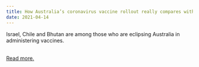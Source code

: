 ```yaml
---
title: How Australia’s coronavirus vaccine rollout really compares with other countries
date: 2021-04-14
---
```

<p>Israel, Chile and Bhutan are among those who are eclipsing Australia in administering vaccines.</p><br>
<a href='https://www.theguardian.com/news/datablog/2021/apr/14/how-australias-coronavirus-vaccine-rollout-really-compares-with-other-countries'>Read more.</a>